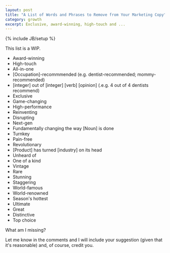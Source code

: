 ```yaml
---
layout: post
title: "A List of Words and Phrases to Remove from Your Marketing Copy"
category: growth
excerpt: Exclusive, award-winning, high-touch and ...
---
```

{% include JB/setup %}

This list is a WIP. 

* Award-winning  
* High-touch  
* All-in-one  
* [Occupation]-recommmended (e.g. dentist-recommended; mommy-recommended)  
* [integer] out of [integer] [verb] [opinion] \(.e.g. 4 out of 4 dentists recommend\)  
* Exclusive  
* Game-changing  
* High-performance  
* Reinventing  
* Disrupting   
* Next-gen  
* Fundamentally changing the way [Noun] is done  
* Turnkey  
* Pain-free  
* Revolutionary  
* [Product] has turned [industry] on its head  
* Unheard of  
* One of a kind  
* Vintage  
* Rare  
* Stunning  
* Staggering  
* World-famous  
* World-renowned
* Season's hottest  
* Ultimate  
* Great  
* Distinctive  
* Top choice  

What am I missing? 

Let me know in the comments and I will include your suggestion (given that it's reasonable) and, of course, credit you.

<a href="https://plus.google.com/+VincentBarr0?rel=author"></a>